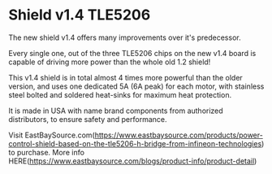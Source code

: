# Shield v1.4 TLE5206



The new shield v1.4 offers many improvements over it's predecessor.

Every single one, out of the three TLE5206 chips on the new v1.4 board is capable of driving more power than the whole old 1.2 shield!

This v1.4 shield is in total almost 4 times more powerful than the older version, and uses one dedicated 5A (6A peak) for each motor, with stainless steel bolted and soldered heat-sinks for maximum heat protection.

It is made in USA with name brand components from authorized distributors, to ensure safety and performance.
 
 Visit EastBaySource.com(https://www.eastbaysource.com/products/power-control-shield-based-on-the-tle5206-h-bridge-from-infineon-technologies) to purchase.
 More info HERE(https://www.eastbaysource.com/blogs/product-info/product-detail)
